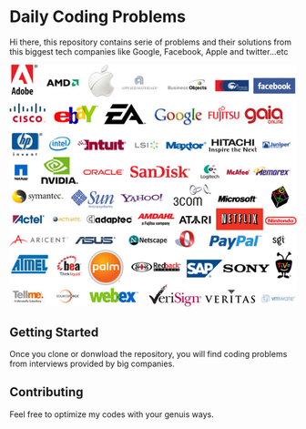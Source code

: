 # Daily Coding Problems

Hi there, this repository contains serie of problems and their solutions from this biggest tech companies like Google, Facebook, Apple and twitter...etc


![](https://github.com/dombroks/Daily-Coding-Problem/blob/master/tech-companies.jpg)


## Getting Started

Once you clone or donwload the repository, you will find coding problems from interviews provided by big companies.


## Contributing

Feel free to optimize my codes with your genuis ways.





